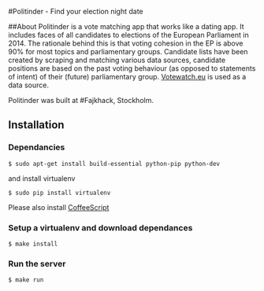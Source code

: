 #Politinder - Find your election night date

##About
Politinder is a vote matching app that works like a dating app. It includes faces of all candidates to elections of the European Parliament in 2014. The rationale behind this is that voting cohesion in the EP is above 90% for most topics and parliamentary groups. Candidate lists have been created by scraping and matching various data sources, candidate positions are based on the past voting behaviour (as opposed to statements of intent) of their (future) parliamentary group. <a href="http://www.votewatch.eu/votewatch.eu">Votewatch.eu</a> is used as a data source. 

Politinder was built at #Fajkhack, Stockholm.

## Installation

### Dependancies

	$ sudo apt-get install build-essential python-pip python-dev

and install virtualenv

	$ sudo pip install virtualenv

Please also install [CoffeeScript](http://coffeescript.org/)

### Setup a virtualenv and download dependances

	$ make install

### Run the server

	$ make run
